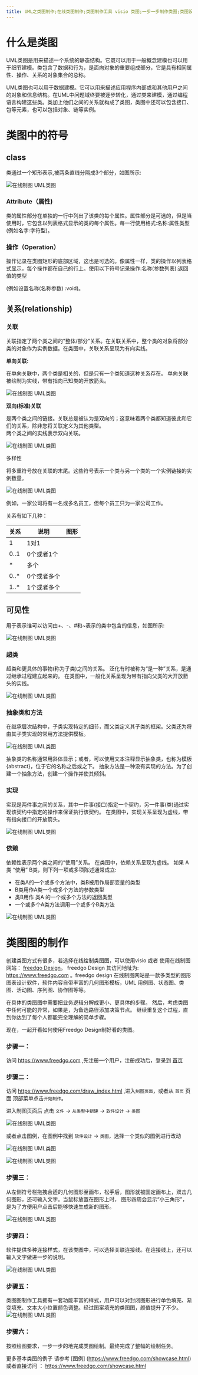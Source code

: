 ```yaml
---
title: UML之类图制作;在线类图制作;类图制作工具 visio 类图;一步一步制作类图;类图设计与实现,还在用visio画类图?不看后悔;怎么制作类图;面向对象类图制作,
---
```


# 什么是类图

UML类图是用来描述一个系统的静态结构。它既可以用于一般概念建模也可以用于细节建模。类包含了数据和行为，是面向对象的重要组成部分，它是具有相同属性、操作、关系的对象集合的总称。

UML类图也可以用于数据建模。它可以用来描述应用程序内部或和其他用户之间的对象和信息结构。在UML中问题域终要被逐步转化，通过类来建模，通过编程语言构建这些类。类加上他们之间的关系就构成了类图，类图中还可以包含接口、包等元素，也可以包括对象、链等实例。

# 类图中的符号

## class

类通过一个矩形表示,被两条直线分隔成3个部分，如图所示:

![在线制图 UML类图](https://www.freedgo.com/public/themes/freedgo/uml/class.png "在线制图 UML类图")

### Attribute（属性)

类的属性部分在单独的一行中列出了该类的每个属性。属性部分是可选的，但是当使用时，它包含以列表格式显示的类的每个属性。每一行使用格式:名称:属性类型(例如名字:字符型)。

###  操作（Operation）

操作记录在类图矩形的底部区域，这也是可选的。像属性一样，类的操作以列表格式显示，每个操作都在自己的行上。使用以下符号记录操作:名称(参数列表):返回值的类型

(例如设置名称(名称参数) :void)。

## 关系(relationship)

### 关联

 关联指定了两个类之间的"整体/部分”关系。在关联关系中，整个类的对象将部分类的对象作为实例数据。在类图中，关联关系呈现为有向实线。  

**单向关联:** 

在单向关联中，两个类是相关的，但是只有一个类知道这种关系存在。 单向关联被绘制为实线，带有指向已知类的开放箭头。

![在线制图 UML类图](https://www.freedgo.com/public/themes/freedgo/uml/class12.png "在线制图 UML类图")


**双向(标准)关联**

是两个类之间的链接。关联总是被认为是双向的；这意味着两个类都知道彼此和它们的关系，除非您将关联定义为其他类型。  
两个类之间的实线表示双向关联。

![在线制图 UML类图](https://www.freedgo.com/public/themes/freedgo/uml/class13.png "在线制图 UML类图")

多样性
 
将多重符号放在关联的末尾。这些符号表示一个类与另一个类的一个实例链接的实例数量。

![在线制图 UML类图](https://www.freedgo.com/public/themes/freedgo/uml/class14.png "在线制图 UML类图")

例如，一家公司将有一名或多名员工，但每个员工只为一家公司工作。

关系有如下几种：

关系|说明|图形
--- | --- |---
1| 1对1 |
0..1 | 0个或者1个
* | 多个
0..* | 0个或者多个
1..* | 1个或者多个


## 可见性

用于表示谁可以访问由+、-、#和~表示的类中包含的信息，如图所示:

![在线制图 UML类图](https://www.freedgo.com/public/themes/freedgo/uml/class1.png "在线制图 UML类图")


### 超类

超类和更具体的事物(称为子类)之间的关系。
泛化有时被称为“是一种”关系，是通过继承过程建立起来的。 
在类图中，一般化关系呈现为带有指向父类的大开放箭头的实线。

![在线制图 UML类图](https://www.freedgo.com/public/themes/freedgo/uml/class2.png "在线制图 UML类图")


### 抽象类和方法

在继承层次结构中，子类实现特定的细节，而父类定义其子类的框架。父类还为将由其子类实现的常用方法提供模板。

![在线制图 UML类图](https://www.freedgo.com/public/themes/freedgo/uml/class3.png "在线制图 UML类图")

抽象类的名称通常用斜体显示；或者，可以使用文本注释显示抽象类，也称为模板{abstract}，位于它的名称之后或之下。
抽象方法是一种没有实现的方法。为了创建一个抽象方法，创建一个操作并使其倾斜。

### 实现

实现是两件事之间的关系，其中一件事(接口)指定一个契约，另一件事(类)通过实现该契约中指定的操作来保证执行该契约。
在类图中，实现关系呈现为虚线，带有指向接口的开放箭头。

![在线制图 UML类图](https://www.freedgo.com/public/themes/freedgo/uml/class4.png "在线制图 UML类图")

### 依赖

依赖性表示两个类之间的“使用”关系。
在类图中，依赖关系呈现为虚线。 
如果 A类 “使用” B类，则下列一项或多项陈述通常成立: 
- 在类A的一个或多个方法中，类B被用作局部变量的类型
- B类用作A类一个或多个方法的参数类型 
- 类B用作 类A 的一个或多个方法的返回类型 
- 一个或多个A类方法调用一个或多个B类方法

![在线制图 UML类图](https://www.freedgo.com/public/themes/freedgo/uml/class5.png "在线制图 UML类图")


# 类图图的制作

创建类图方式有很多，若选择在线绘制类图图，可以使用visio 或者 使用在线制图网站： [freedgo Design](https://www.freedgo.com  "在线制图工具")。 freedgo Design 其访问地址为: https://www.freedgo.com 。freedgo design 在线制图网站是一款多类型的图形图表设计软件，软件内容自带丰富的几何图形模板，UML 用例图、状态图、类图、活动图、序列图、协作图等等。


在具体的类图图中需要把业务逻辑分解成更小、更具体的步骤。 然后，考虑类图中任何可能的异常，如果是，为备选路径添加决策节点。
 继续重复这个过程，直到你达到了每个人都能完全理解的简单步骤。

现在，一起开看如何使用Freedgo Design制好看的类图。

### 步骤一：

访问 https://www.freedgo.com ,先注册一个用户，注册成功后，登录到 [首页](https://www.freedgo.com)

### 步骤二：

访问 https://www.freedgo.com/draw_index.html ,进入`制图页面`，或者从 `首页` 页面 顶部菜单点击`开始制作`。

进入制图页面后 点击 `文件` -> `从类型中新建` -> `软件设计` -> `类图`

![在线制图 UML类图](https://www.freedgo.com/public/themes/freedgo/uml/class6.png "在线制图 UML类图")


或者点击图例，在图例中找到 `软件设计` -> `类图`，选择一个类似的图例进行改动

![在线制图 UML类图](https://www.freedgo.com/public/themes/freedgo/uml/class7.png "在线制图 UML类图")


![在线制图 UML类图](https://www.freedgo.com/public/themes/freedgo/uml/class8.png "在线制图 UML类图")

### 步骤三：

从左侧符号栏拖拽合适的几何图形至画布，松手后，图形就被固定画布上，双击几何图形，还可输入文字。当鼠标放置在图形上时，
图形四周会显示“小三角形”，是为了方便用户点击后能够快速生成新的图形。

![在线制图 UML类图](https://www.freedgo.com/public/themes/freedgo/uml/class9.png "在线制图 UML类图")

### 步骤四：

软件提供多种连接样式，在该类图中，可以选择关联连接线。在连接线上，还可以输入文字做进一步的说明。

![在线制图 UML类图](https://www.freedgo.com/public/themes/freedgo/uml/class10.png "在线制图 UML类图")


### 步骤五：

类图图制作工具拥有一套功能丰富的样式，用户可以对封闭图形进行单色填充、渐变填充、文本大小位置颜色调整。经过图案填充的类图图，颜值提升了不少。
![在线制图 UML类图](https://www.freedgo.com/public/themes/freedgo/uml/class11.png "在线制图 UML类图")


### 步骤六：

按照绘图要求，一步一步的地完成类图绘制。最终完成了整幅的绘制任务。 

更多基本类图的例子 请参考 [图例] (https://www.freedgo.com/showcase.html) 或者直接访问 ： https://www.freedgo.com/showcase.html


